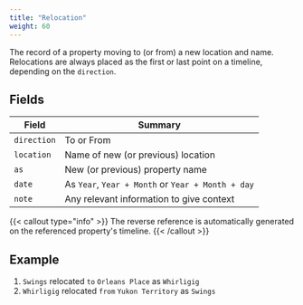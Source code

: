 ```yaml
---
title: "Relocation"
weight: 60
---
```


The record of a property moving to (or from) a new location and name. Relocations are always placed as the first or last point on a timeline, depending on the `direction`.

## Fields

| Field         | Summary                     		    |
| ------------- | ------------------------------------- |
| `direction`   | To or From          			        |
| `location`  	| Name of new (or previous) location    |
| `as`  		| New (or previous) property name 	    |
| `date`   | As `Year`, `Year + Month` or `Year + Month + day`     |
| `note`  	| Any relevant information to give context    |

{{< callout type="info" >}}
The reverse reference is automatically generated on the referenced property's timeline.
{{< /callout >}}

## Example

1. `Swings` relocated `to` `Orleans Place` as `Whirligig`
2. `Whirligig` relocated `from` `Yukon Territory` as `Swings`